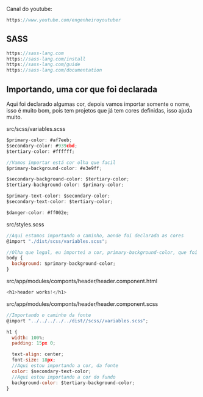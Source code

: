 Canal do youtube:

```js
https://www.youtube.com/engenheiroyoutuber
```

## SASS

```js
https://sass-lang.com
https://sass-lang.com/install
https://sass-lang.com/guide
https://sass-lang.com/documentation
```

## Importando, uma cor que foi declarada

Aqui foi declarado algumas cor, depois vamos importar somente o nome, isso é
muito bom, pois tem projetos que já tem cores definidas, isso ajuda muito.

src/scss/variables.scss

```js
$primary-color: #af7eeb;
$secondary-color: #939cbd;
$tertiary-color: #ffffff;

//Vamos importar está cor olha que facil
$primary-background-color: #e3e9ff;

$secondary-background-color: $tertiary-color;
$tertiary-background-color: $primary-color;

$primary-text-color: $secondary-color;
$secondary-text-color: $tertiary-color;

$danger-color: #ff002e;
```

src/styles.scss

```js
//Aqui estamos importando o caminho, aonde foi declarada as cores
@import "./dist/scss/variables.scss";

//Olha que legal, eu importei a cor, primary-background-color, que foi declarada em variables.scss
body {
  background: $primary-background-color;
}
```

src/app/modules/componts/header/header.component.html

```js
<h1>header works!</h1>
```

src/app/modules/componts/header/header.component.scss

```js
//Importando o caminho da fonte
@import "../../../../../dist//scss//variables.scss";

h1 {
  width: 100%;
  padding: 15px 0;

  text-align: center;
  font-size: 18px;
  //Aqui estou importando a cor, da fonte
  color: $secondary-text-color;
  //Aqui estou importando a cor do fundo
  background-color: $tertiary-background-color;
}
```
